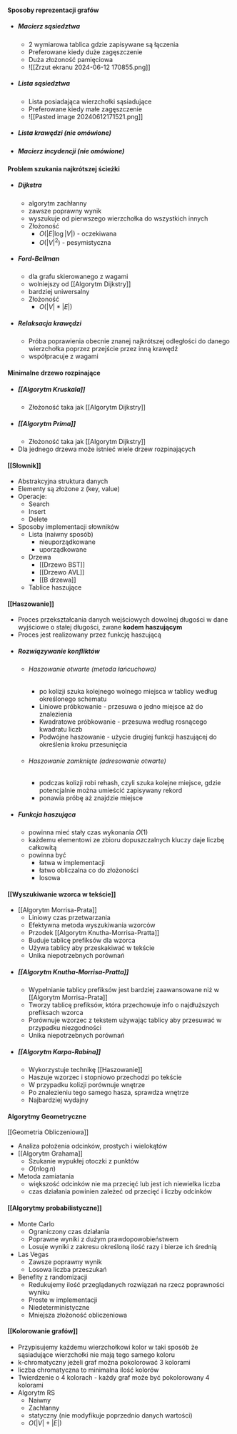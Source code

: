 #### Sposoby reprezentacji grafów
- ##### Macierz sąsiedztwa
	- 2 wymiarowa tablica gdzie zapisywane są łączenia
	- Preferowane kiedy duże zagęszczenie
	- Duża złożoność pamięciowa
	- ![[Zrzut ekranu 2024-06-12 170855.png]]
- ##### Lista sąsiedztwa
	- Lista posiadająca wierzchołki sąsiadujące
	- Preferowane kiedy małe zagęszczenie
	- ![[Pasted image 20240612171521.png]]
- ##### Lista krawędzi (nie omówione)
- ##### Macierz incydencji (nie omówione)

#### Problem szukania najkrótszej ścieżki
- ##### Dijkstra
	- algorytm zachłanny
	- zawsze poprawny wynik
	- wyszukuje od pierwszego wierzchołka do wszystkich innych
	- Złożoność
		- $O(|E|\log |V|)$ - oczekiwana
		- $O(|V|^2)$ - pesymistyczna
- ##### Ford-Bellman
	- dla grafu skierowanego z wagami
	- wolniejszy od [[Algorytm Dijkstry]]
	- bardziej uniwersalny
	- Złożoność
		- $O(|V|*|E|)$
- ##### Relaksacja krawędzi
	- Próba poprawienia obecnie znanej najkrótszej odległości do danego wierzchołka poprzez przejście przez inną krawędź
	- współpracuje z wagami

#### Minimalne drzewo rozpinające
- ##### [[Algorytm Kruskala]]
	- Złożoność taka jak [[Algorytm Dijkstry]]
- ##### [[Algorytm Prima]]
	- Złożoność taka jak [[Algorytm Dijkstry]]
- Dla jednego drzewa może istnieć wiele drzew rozpinających

#### [[Słownik]]
- Abstrakcyjna struktura danych
- Elementy są złożone z (key, value)
- Operacje:
	- Search
	- Insert
	- Delete
- Sposoby implementacji słowników
	- Lista (naiwny sposób)
		- nieuporządkowane
		- uporządkowane
	- Drzewa
		- [[Drzewo BST]]
		- [[Drzewo AVL]]
		- [[B drzewa]]
	- Tablice haszujące

#### [[Haszowanie]]
- Proces przekształcania danych wejściowych dowolnej długości w dane wyjściowe o stałej długości, zwane **kodem haszującym**
- Proces jest realizowany przez funkcję haszującą
- ##### Rozwiązywanie konfliktów
	- ###### Haszowanie otwarte (metoda łańcuchowa)
		- po kolizji szuka kolejnego wolnego miejsca w tablicy według określonego schematu
		- Liniowe próbkowanie - przesuwa o jedno miejsce aż do znalezienia
		- Kwadratowe próbkowanie - przesuwa według rosnącego kwadratu liczb
		- Podwójne haszowanie - użycie drugiej funkcji haszującej do określenia kroku przesunięcia
	- ###### Haszowanie zamknięte (adresowanie otwarte)
		-  podczas kolizji robi rehash, czyli szuka kolejne miejsce, gdzie potencjalnie można umieścić zapisywany rekord
		- ponawia próbę aż znajdzie miejsce
- ##### Funkcja haszująca
	- powinna mieć stały czas wykonania $O(1)$
	- każdemu elementowi ze zbioru dopuszczalnych kluczy daje liczbę całkowitą
	- powinna być
		- łatwa w implementacji
		- łatwo obliczalna co do złożoności
		- losowa

#### [[Wyszukiwanie wzorca w tekście]]
- [[Algorytm Morrisa-Prata]]
	- Liniowy czas przetwarzania
	- Efektywna metoda wyszukiwania wzorców
	- Przodek [[Algorytm Knutha-Morrisa-Pratta]]
	- Buduje tablicę prefiksów dla wzorca
	- Używa tablicy aby przeskakiwać w tekście
	- Unika niepotrzebnych porównań
- ##### [[Algorytm Knutha-Morrisa-Pratta]]
	- Wypełnianie tablicy prefiksów jest bardziej zaawansowane niż w [[Algorytm Morrisa-Prata]]
	- Tworzy tablicę prefiksów, która przechowuje info o najdłuższych prefiksach wzorca
	- Porównuje wzorzec z tekstem używając tablicy aby przesuwać w przypadku niezgodności
	- Unika niepotrzebnych porównań
- ##### [[Algorytm Karpa-Rabina]]
	- Wykorzystuje technikę [[Haszowanie]]
	- Haszuje wzorzec i stopniowo przechodzi po tekście
	- W przypadku kolizji porównuje wnętrze
	- Po znalezieniu tego samego hasza, sprawdza wnętrze
	- Najbardziej wydajny

#### Algorytmy Geometryczne
[[Geometria Obliczeniowa]]
- Analiza położenia odcinków, prostych i wielokątów
- [[Algorytm Grahama]] 
	- Szukanie wypukłej otoczki z punktów
	- $O(n\log n)$
- Metoda zamiatania
	- większość odcinków nie ma przecięć lub jest ich niewielka liczba
	- czas działania powinien zależeć od przecięć i liczby odcinków

#### [[Algorytmy probabilistyczne]]
- Monte Carlo
	- Ograniczony czas działania
	- Poprawne wyniki z dużym prawdopowobieństwem
	- Losuje wyniki z zakresu określoną ilość razy i bierze ich średnią
- Las Vegas
	- Zawsze poprawny wynik
	- Losowa liczba przeszukań
- Benefity z randomizacji
	- Redukujemy ilość przeglądanych rozwiązań na rzecz poprawności wyniku
	- Proste w implementacji
	- Niedeterministyczne
	- Mniejsza złożoność obliczeniowa

#### [[Kolorowanie grafów]]
- Przypisujemy każdemu wierzchołkowi kolor w taki sposób że sąsiadujące wierzchołki nie mają tego samego koloru
- k-chromatyczny jeżeli graf można pokolorować 3 kolorami
- liczba chromatyczna to minimalna ilość kolorów
- Twierdzenie o 4 kolorach - każdy graf może być pokolorowany 4 kolorami
- Algorytm RS
	- Naiwny
	- Zachłanny
	- statyczny (nie modyfikuje poprzednio danych wartości)
	- $O(|V|+|E|)$